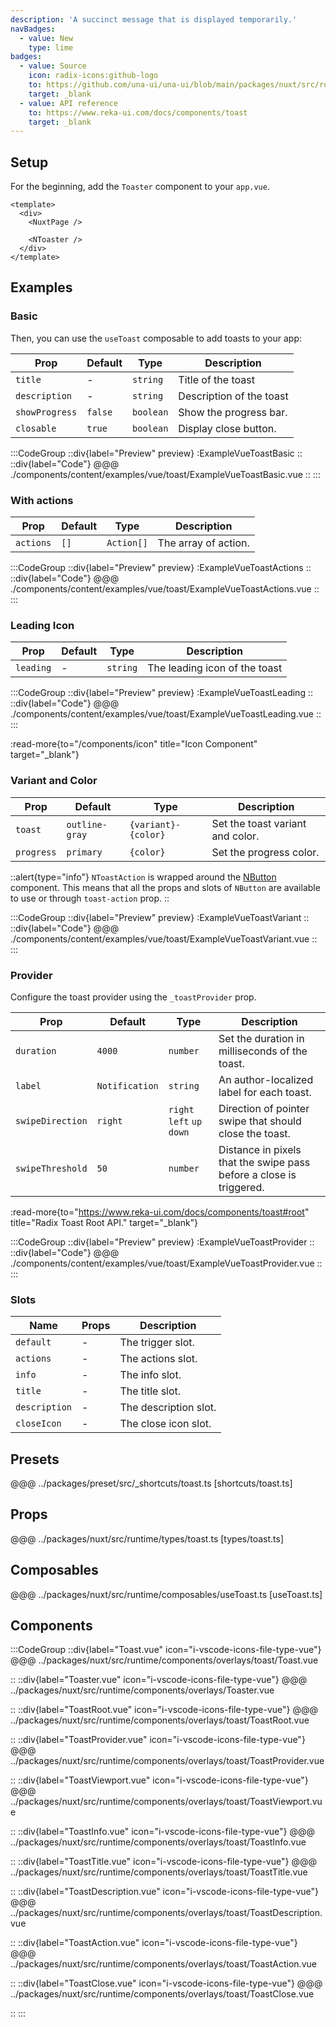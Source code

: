 ```yaml
---
description: 'A succinct message that is displayed temporarily.'
navBadges:
  - value: New
    type: lime
badges:
  - value: Source
    icon: radix-icons:github-logo
    to: https://github.com/una-ui/una-ui/blob/main/packages/nuxt/src/runtime/components/overlays/Toast.vue
    target: _blank
  - value: API reference
    to: https://www.reka-ui.com/docs/components/toast
    target: _blank
---
```


## Setup

For the beginning, add the `Toaster` component to your `app.vue`.

```vue [app.vue]
<template>
  <div>
    <NuxtPage />

    <NToaster />
  </div>
</template>
```

## Examples

### Basic

Then, you can use the `useToast` composable to add toasts to your app:

| Prop           | Default | Type      | Description              |
| -------------- | ------- | --------- | ------------------------ |
| `title`        | -       | `string`  | Title of the toast       |
| `description`  | -       | `string`  | Description of the toast |
| `showProgress` | `false` | `boolean` | Show the progress bar.   |
| `closable`     | `true`  | `boolean` | Display close button.    |

:::CodeGroup
::div{label="Preview" preview}
:ExampleVueToastBasic
::
::div{label="Code"}
@@@ ./components/content/examples/vue/toast/ExampleVueToastBasic.vue
::
:::

### With actions

| Prop      | Default | Type       | Description          |
| --------- | ------- | ---------- | -------------------- |
| `actions` | `[]`    | `Action[]` | The array of action. |

:::CodeGroup
::div{label="Preview" preview}
:ExampleVueToastActions
::
::div{label="Code"}
@@@ ./components/content/examples/vue/toast/ExampleVueToastActions.vue
::
:::

### Leading Icon

| Prop      | Default | Type     | Description                   |
| --------- | ------- | -------- | ----------------------------- |
| `leading` | -       | `string` | The leading icon of the toast |

:::CodeGroup
::div{label="Preview" preview}
:ExampleVueToastLeading
::
::div{label="Code"}
@@@ ./components/content/examples/vue/toast/ExampleVueToastLeading.vue
::
:::

:read-more{to="/components/icon" title="Icon Component" target="_blank"}

### Variant and Color

| Prop       | Default        | Type                | Description                      |
| ---------- | -------------- | ------------------- | -------------------------------- |
| `toast`    | `outline-gray` | `{variant}-{color}` | Set the toast variant and color. |
| `progress` | `primary`      | `{color}`           | Set the progress color.          |

::alert{type="info"}
`NToastAction` is wrapped around the [NButton](button) component. This means that all the props and slots of
`NButton` are available to use or through `toast-action` prop.
::

:::CodeGroup
::div{label="Preview" preview}
:ExampleVueToastVariant
::
::div{label="Code"}
@@@ ./components/content/examples/vue/toast/ExampleVueToastVariant.vue
::
:::

### Provider

Configure the toast provider using the `_toastProvider` prop.

| Prop             | Default        | Type                       | Description                                                         |
| ---------------- | -------------- | -------------------------- | ------------------------------------------------------------------- |
| `duration`       | `4000`         | `number`                   | Set the duration in milliseconds of the toast.                      |
| `label`          | `Notification` | `string`                   | An author-localized label for each toast.                           |
| `swipeDirection` | `right`        | `right` `left` `up` `down` | Direction of pointer swipe that should close the toast.             |
| `swipeThreshold` | `50`           | `number`                   | Distance in pixels that the swipe pass before a close is triggered. |

:read-more{to="https://www.reka-ui.com/docs/components/toast#root" title="Radix Toast Root API." target="_blank"}

:::CodeGroup
::div{label="Preview" preview}
:ExampleVueToastProvider
::
::div{label="Code"}
@@@ ./components/content/examples/vue/toast/ExampleVueToastProvider.vue
::
:::

### Slots

| Name          | Props | Description           |
| ------------- | ----- | --------------------- |
| `default`     | -     | The trigger slot.     |
| `actions`     | -     | The actions slot.     |
| `info`        | -     | The info slot.        |
| `title`       | -     | The title slot.       |
| `description` | -     | The description slot. |
| `closeIcon`   | -     | The close icon slot.  |

## Presets

@@@ ../packages/preset/src/_shortcuts/toast.ts [shortcuts/toast.ts]

## Props

@@@ ../packages/nuxt/src/runtime/types/toast.ts [types/toast.ts]

## Composables

@@@ ../packages/nuxt/src/runtime/composables/useToast.ts [useToast.ts]

## Components

:::CodeGroup
::div{label="Toast.vue" icon="i-vscode-icons-file-type-vue"}
@@@ ../packages/nuxt/src/runtime/components/overlays/toast/Toast.vue

::
::div{label="Toaster.vue" icon="i-vscode-icons-file-type-vue"}
@@@ ../packages/nuxt/src/runtime/components/overlays/Toaster.vue

::
::div{label="ToastRoot.vue" icon="i-vscode-icons-file-type-vue"}
@@@ ../packages/nuxt/src/runtime/components/overlays/toast/ToastRoot.vue

::
::div{label="ToastProvider.vue" icon="i-vscode-icons-file-type-vue"}
@@@ ../packages/nuxt/src/runtime/components/overlays/toast/ToastProvider.vue

::
::div{label="ToastViewport.vue" icon="i-vscode-icons-file-type-vue"}
@@@ ../packages/nuxt/src/runtime/components/overlays/toast/ToastViewport.vue

::
::div{label="ToastInfo.vue" icon="i-vscode-icons-file-type-vue"}
@@@ ../packages/nuxt/src/runtime/components/overlays/toast/ToastInfo.vue

::
::div{label="ToastTitle.vue" icon="i-vscode-icons-file-type-vue"}
@@@ ../packages/nuxt/src/runtime/components/overlays/toast/ToastTitle.vue

::
::div{label="ToastDescription.vue" icon="i-vscode-icons-file-type-vue"}
@@@ ../packages/nuxt/src/runtime/components/overlays/toast/ToastDescription.vue

::
::div{label="ToastAction.vue" icon="i-vscode-icons-file-type-vue"}
@@@ ../packages/nuxt/src/runtime/components/overlays/toast/ToastAction.vue

::
::div{label="ToastClose.vue" icon="i-vscode-icons-file-type-vue"}
@@@ ../packages/nuxt/src/runtime/components/overlays/toast/ToastClose.vue

::
:::
